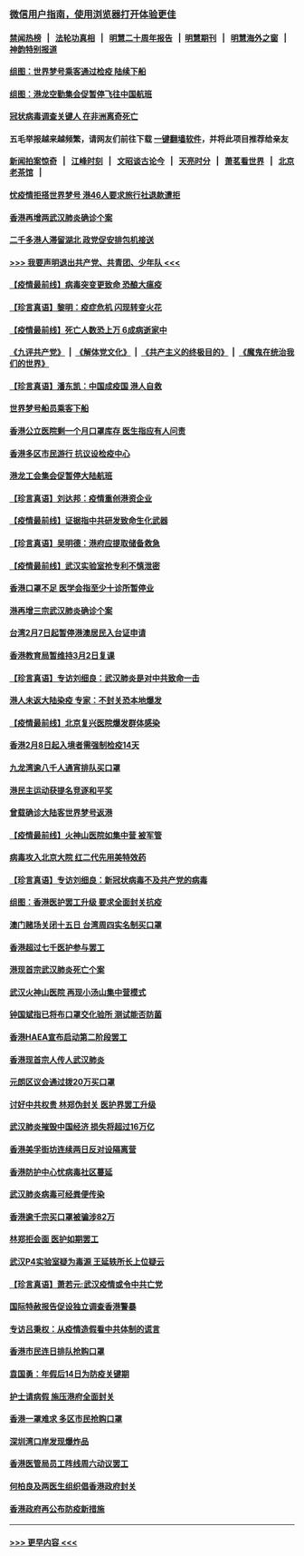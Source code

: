 ### [微信用户指南，使用浏览器打开体验更佳](https://github.com/gfw-breaker/banned-news1/blob/master/indexes/wechat-guide.md?t=0)
#### [禁闻热榜](热点新闻.md?t=0)  &nbsp;&nbsp;|&nbsp;&nbsp; [法轮功真相](https://github.com/gfw-breaker/truth/blob/master/README.md?t=0) &nbsp;&nbsp;|&nbsp;&nbsp; [明慧二十周年报告](https://github.com/gfw-breaker/mh-reports/blob/master/README.md?t=0) &nbsp;&nbsp;|&nbsp;&nbsp;[明慧期刊](https://github.com/gfw-breaker/mh-qikan) &nbsp;&nbsp;|&nbsp;&nbsp; [明慧海外之窗](https://github.com/gfw-breaker/mh-news/blob/master/README.md?t=0) &nbsp;&nbsp;|&nbsp;&nbsp; [神韵特别报道](https://github.com/gfw-breaker/mh-news/blob/master/shenyun.md?t=0)
#### [组图：世界梦号乘客通过检疫 陆续下船](../pages/nsc415/n11858302.md?t=02111833) 
#### [组图：港龙空勤集会促暂停飞往中国航班](../pages/nsc415/n11858190.md?t=02111833) 
#### [冠状病毒调查关键人 在非洲离奇死亡](../pages/nsc415/n11859798.md?t=02111833) 
#### 五毛举报越来越频繁，请网友们前往下载 [一键翻墙软件](https://github.com/gfw-breaker/ssr-accounts)，并将此项目推荐给亲友
#### [新闻拍案惊奇](https://github.com/gfw-breaker/banned-news1/blob/master/pages/link4.md) &nbsp;&nbsp;|&nbsp;&nbsp; [江峰时刻](https://github.com/gfw-breaker/banned-news1/blob/master/pages/link4.md) &nbsp;&nbsp;|&nbsp;&nbsp; [文昭谈古论今](https://github.com/gfw-breaker/banned-news1/blob/master/pages/link4.md) &nbsp;&nbsp;|&nbsp;&nbsp; [天亮时分](https://github.com/gfw-breaker/banned-news1/blob/master/pages/link4.md) &nbsp;&nbsp;|&nbsp;&nbsp; [萧茗看世界](https://github.com/gfw-breaker/banned-news1/blob/master/pages/link4.md) &nbsp;&nbsp;|&nbsp;&nbsp; [北京老茶馆](https://github.com/gfw-breaker/banned-news1/blob/master/pages/link4.md) &nbsp;&nbsp;|&nbsp;&nbsp; 
#### [忧疫情拒搭世界梦号 港46人要求旅行社退款遭拒](../pages/nsc415/n11859849.md?t=02111833) 
#### [香港再增两武汉肺炎确诊个案](../pages/nsc415/n11859833.md?t=02111833) 
#### [二千多港人滞留湖北 政党促安排包机接送](../pages/nsc415/n11859831.md?t=02111833) 
#### [>>> 我要声明退出共产党、共青团、少年队 <<<](https://github.com/begood0513/goodnews/blob/master/quit/letter.md) 
#### [【疫情最前线】病毒突变更致命 恐酿大瘟疫](../pages/nsc415/n11859604.md?t=02111833) 
#### [【珍言真语】黎明：疫症危机 闪现转变火花](../pages/nsc415/n11859199.md?t=02111833) 
#### [【疫情最前线】死亡人数恐上万 6成病逝家中](../pages/nsc415/n11856687.md?t=02111833) 
#### [《九评共产党》](https://github.com/begood0513/9ping.md/blob/master/README.md) &nbsp;|&nbsp; [《解体党文化》](../../../../jtdwh.md/blob/master/README.md)  &nbsp;|&nbsp; [《共产主义的终极目的》](../../../../gczydzjmd.md/blob/master/README.md) &nbsp;|&nbsp; [《魔鬼在统治我们的世界》](../../../../mgztzwmdsj.md/blob/master/README.md) 
#### [【珍言真语】潘东凯：中国成疫国 港人自救](../pages/nsc415/n11856962.md?t=02111833) 
#### [世界梦号船员乘客下船](../pages/nsc415/n11856883.md?t=02111833) 
#### [香港公立医院剩一个月口罩库存 医生指应有人问责](../pages/nsc415/n11856875.md?t=02111833) 
#### [香港多区市民游行 抗议设检疫中心](../pages/nsc415/n11856866.md?t=02111833) 
#### [港龙工会集会促暂停大陆航班](../pages/nsc415/n11856840.md?t=02111833) 
#### [【珍言真语】刘达邦：疫情重创港资企业](../pages/nsc415/n11854274.md?t=02111833) 
#### [【疫情最前线】证据指中共研发致命生化武器](../pages/nsc415/n11853087.md?t=02111833) 
#### [【珍言真语】吴明德：港府应提取储备救急](../pages/nsc415/n11852734.md?t=02111833) 
#### [【疫情最前线】武汉实验室抢专利不慎泄密](../pages/nsc415/n11850310.md?t=02111833) 
#### [香港口罩不足 医学会指至少十诊所暂停业](../pages/nsc415/n11850301.md?t=02111833) 
#### [港再增三宗武汉肺炎确诊个案](../pages/nsc415/n11850328.md?t=02111833) 
#### [台湾2月7日起暂停港澳居民入台证申请](../pages/nsc415/n11850304.md?t=02111833) 
#### [香港教育局暂维持3月2日复课](../pages/nsc415/n11850260.md?t=02111833) 
#### [【珍言真语】专访刘细良：武汉肺炎是对中共致命一击](../pages/nsc415/n11849934.md?t=02111833) 
#### [港人未返大陆染疫 专家：不封关恐本地爆发](../pages/nsc415/n11848021.md?t=02111833) 
#### [【疫情最前线】北京复兴医院爆发群体感染](../pages/nsc415/n11847626.md?t=02111833) 
#### [香港2月8日起入境者需强制检疫14天](../pages/nsc415/n11847658.md?t=02111833) 
#### [九龙湾逾八千人通宵排队买口罩](../pages/nsc415/n11847647.md?t=02111833) 
#### [港民主运动获提名竞逐和平奖](../pages/nsc415/n11847633.md?t=02111833) 
#### [曾载确诊大陆客世界梦号返港](../pages/nsc415/n11847608.md?t=02111833) 
#### [【疫情最前线】火神山医院如集中营 被军管](../pages/nsc415/n11847524.md?t=02111833) 
#### [病毒攻入北京大院 红二代先用美特效药](../pages/nsc415/n11847427.md?t=02111833) 
#### [【珍言真语】专访刘细良：新冠状病毒不及共产党的病毒](../pages/nsc415/n11847164.md?t=02111833) 
#### [组图：香港医护罢工升级 要求全面封关抗疫](../pages/nsc415/n11844107.md?t=02111833) 
#### [澳门赌场关闭十五日 台湾周四实名制买口罩](../pages/nsc415/n11845083.md?t=02111833) 
#### [香港超过七千医护参与罢工](../pages/nsc415/n11845051.md?t=02111833) 
#### [港现首宗武汉肺炎死亡个案](../pages/nsc415/n11844998.md?t=02111833) 
#### [武汉火神山医院 再现小汤山集中营模式](../pages/nsc415/n11844763.md?t=02111833) 
#### [钟国斌指已将布口罩交化验所 测试能否防菌](../pages/nsc415/n11842783.md?t=02111833) 
#### [香港HAEA宣布启动第二阶段罢工](../pages/nsc415/n11842723.md?t=02111833) 
#### [香港现首宗人传人武汉肺炎](../pages/nsc415/n11842766.md?t=02111833) 
#### [元朗区议会通过拨20万买口罩](../pages/nsc415/n11842754.md?t=02111833) 
#### [讨好中共权贵 林郑伪封关 医护界罢工升级](../pages/nsc415/n11842359.md?t=02111833) 
#### [武汉肺炎摧毁中国经济 损失将超过16万亿](../pages/nsc415/n11839723.md?t=02111833) 
#### [香港美孚街坊连续两日反对设隔离营](../pages/nsc415/n11839962.md?t=02111833) 
#### [香港防护中心忧病毒社区蔓延](../pages/nsc415/n11839933.md?t=02111833) 
#### [武汉肺炎病毒可经粪便传染](../pages/nsc415/n11839939.md?t=02111833) 
#### [香港逾千宗买口罩被骗涉82万](../pages/nsc415/n11839914.md?t=02111833) 
#### [林郑拒会面 医护如期罢工](../pages/nsc415/n11839892.md?t=02111833) 
#### [武汉P4实验室疑为毒源 王延轶所长上位疑云](../pages/nsc415/n11835543.md?t=02111833) 
#### [【珍言真语】萧若元:武汉疫情或令中共亡党](../pages/nsc415/n11829394.md?t=02111833) 
#### [国际特赦报告促设独立调查香港警暴](../pages/nsc415/n11833845.md?t=02111833) 
#### [专访吕秉权：从疫情造假看中共体制的谎言](../pages/nsc415/n11833813.md?t=02111833) 
#### [香港市民连日排队抢购口罩](../pages/nsc415/n11833794.md?t=02111833) 
#### [袁国勇：年假后14日为防疫关键期](../pages/nsc415/n11831088.md?t=02111833) 
#### [护士请病假 施压港府全面封关](../pages/nsc415/n11831030.md?t=02111833) 
#### [香港一罩难求 多区市民抢购口罩](../pages/nsc415/n11831002.md?t=02111833) 
#### [深圳湾口岸发现爆炸品](../pages/nsc415/n11828802.md?t=02111833) 
#### [香港医管局员工阵线周六动议罢工](../pages/nsc415/n11828762.md?t=02111833) 
#### [何柏良及两医生组织倡香港政府封关](../pages/nsc415/n11828749.md?t=02111833) 
#### [香港政府再公布防疫新措施](../pages/nsc415/n11828716.md?t=02111833) 

----
#### [ >>> 更早内容 <<< ](../indexes/nsc415-earlier.md)
